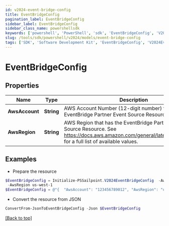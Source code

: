 ```yaml
---
id: v2024-event-bridge-config
title: EventBridgeConfig
pagination_label: EventBridgeConfig
sidebar_label: EventBridgeConfig
sidebar_class_name: powershellsdk
keywords: ['powershell', 'PowerShell', 'sdk', 'EventBridgeConfig', 'V2024EventBridgeConfig'] 
slug: /tools/sdk/powershell/v2024/models/event-bridge-config
tags: ['SDK', 'Software Development Kit', 'EventBridgeConfig', 'V2024EventBridgeConfig']
---
```



# EventBridgeConfig

## Properties

Name | Type | Description | Notes
------------ | ------------- | ------------- | -------------
**AwsAccount** | **String** | AWS Account Number (12-digit number) that has the EventBridge Partner Event Source Resource. | [required]
**AwsRegion** | **String** | AWS Region that has the EventBridge Partner Event Source Resource. See https://docs.aws.amazon.com/general/latest/gr/rande.html for a full list of available values. | [required]

## Examples

- Prepare the resource
```powershell
$EventBridgeConfig = Initialize-PSSailpoint.V2024EventBridgeConfig  -AwsAccount 123456789012 `
 -AwsRegion us-west-1
$EventBridgeConfig = @"{  "AwsAccount": "123456789012", "AwsRegion": "us-west-1" }"@
```

- Convert the resource from JSON
```powershell
ConvertFrom-JsonToEventBridgeConfig -Json $EventBridgeConfig
```


[[Back to top]](#) 

